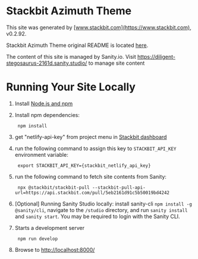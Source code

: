 # Stackbit Azimuth Theme

This site was generated by [www.stackbit.com](https://www.stackbit.com), v0.2.92.

Stackbit Azimuth Theme original README is located [here](./README.theme.md).

The content of this site is managed by Sanity.io. Visit https://diligent-stegosaurus-2161d.sanity.studio/ to manage site content

# Running Your Site Locally

1. Install [Node.js and npm](https://nodejs.org/en/)

1. Install npm dependencies:

        npm install

1. get "netlify-api-key" from project menu in [Stackbit dashboard](https://app.stackbit.com/dashboard)

1. run the following command to assign this key to `STACKBIT_API_KEY` environment variable:

        export STACKBIT_API_KEY={stackbit_netlify_api_key}

1. run the following command to fetch site contents from Sanity:

        npx @stackbit/stackbit-pull --stackbit-pull-api-url=https://api.stackbit.com/pull/5eb2161d91c5b50019bd4242

1. [Optional] Running Sanity Studio locally: install sanity-cli `npm install -g @sanity/cli`, navigate to the `/studio` directory, and run `sanity install` and `sanity start`.
You may be required to login with the Sanity CLI.

1. Starts a development server

        npm run develop

1. Browse to [http://localhost:8000/](http://localhost:8000/)
